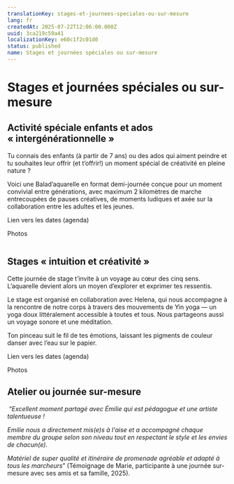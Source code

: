 ```yaml
---
translationKey: stages-et-journees-speciales-ou-sur-mesure
lang: fr
createdAt: 2025-07-22T12:06:00.000Z
uuid: 3ca219c59a41
localizationKey: e60c1f2c01d0
status: published
name: Stages et journées spéciales ou sur-mesure
---
```

# Stages et journées spéciales ou sur-mesure

## Activité spéciale enfants et ados « intergénérationnelle »

Tu connais des enfants (à partir de 7 ans) ou des ados qui aiment peindre et tu souhaites leur offrir (et t’offrir!) un moment spécial de créativité en pleine nature ?

Voici une Balad’aquarelle en format demi-journée conçue pour un moment convivial entre générations, avec maximum 2 kilomètres de marche entrecoupées de pauses créatives, de moments ludiques et axée sur la collaboration entre les adultes et les jeunes.

Lien vers les dates (agenda)

Photos

<img src="/_images/1.webp" alt="" />

## Stages « intuition et créativité »

Cette journée de stage t’invite à un voyage au cœur des cinq sens. L’aquarelle devient alors un moyen d’explorer et exprimer tes ressentis.

Le stage est organisé en collaboration avec Helena, qui nous accompagne à la rencontre de notre corps à travers des mouvements de Yin yoga — un yoga doux littéralement accessible à toutes et tous. Nous partageons aussi un voyage sonore et une méditation.

Ton pinceau suit le fil de tes émotions, laissant les pigments de couleur danser avec l’eau sur le papier.

Lien vers les dates (agenda)

Photos

## Atelier ou journée sur-mesure

 “_Excellent moment partagé avec Émilie qui est pédagogue et une artiste talentueuse !_

_Emilie nous a directement mis(e)s à l'aise et a accompagné chaque membre du groupe selon son niveau tout en respectant le style et les envies de chacun(e)._

_Matériel de super qualité et itinéraire de promenade agréable et adapté à tous les marcheurs_” (Témoignage de Marie, participante à une journée sur-mesure avec ses amis et sa famille, 2025).
